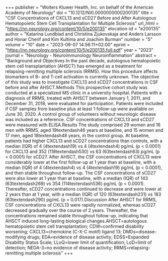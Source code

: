 +++
publisher = "Wolters Kluwer Health, Inc. on behalf of the American Academy of Neurology"
doi = "10.1212/NXI.0000000000200135"
title = "CSF Concentrations of CXCL13 and sCD27 Before and After Autologous Hematopoietic Stem Cell Transplantation for Multiple Sclerosis"
url_html = "https://nn.neurology.org/content/10/5/e200135"
elocation-id = "e200135"
author = "Katarina Lundblad and Christina Zjukovskaja and Anders Larsson and Honar Cherif and Kim Kultima and Joachim Burman"
number = "5"
volume = "10"
date = "2023-09-07 14:56:11+02:00"
eprint = "https://nn.neurology.org/content/10/5/e200135.full.pdf"
year = "2023"
journal = "Neurology - Neuroimmunology Neuroinflammation"
abstract = "Background and Objectives In the past decade, autologous hematopoietic stem cell transplantation (AHSCT) has emerged as a treatment for relapsing-remitting multiple sclerosis (RRMS). How this procedure affects biomarkers of B- and T-cell activation is currently unknown. The objective of this study was to investigate CXCL13 and sCD27 concentrations in CSF before and after AHSCT.Methods This prospective cohort study was conducted at a specialized MS clinic in a university hospital. Patients with a diagnosis of RRMS, treated with AHSCT between January 1, 2011, and December 31, 2018, were evaluated for participation. Patients were included if CSF samples from baseline plus at least 1 follow-up were available on June 30, 2020. A control group of volunteers without neurologic disease was included as a reference. CSF concentrations of CXCL13 and sCD27 were measured with ELISA.Results The study comprised 29 women and 16 men with RRMS, aged 19textendash46 years at baseline, and 15 women and 17 men, aged 18textendash48 years, in the control group. At baseline, patients had higher CXCL13 and sCD27 concentrations than controls, with a median (IQR) of 4 (4textendash19) vs 4 (4textendash4) pg/mL (p &lt; 0.0001) for CXCL13 and 352 (118textendash530) vs 63 (63textendash63) pg/mL (p &lt; 0.0001) for sCD27. After AHSCT, the CSF concentrations of CXCL13 were considerably lower at the first follow-up at 1 year than at baseline, with a median (IQR) of 4 (4textendash4) vs 4 (4textendash19) pg/mL (p &lt; 0.0001), and then stable throughout follow-up. The CSF concentrations of sCD27 were also lower at 1 year than at baseline, with a median (IQR) of 143 (63textendash269) vs 354 (114textendash536) pg/mL (p &lt; 0.0001). Thereafter, sCD27 concentrations continued to decrease and were lower at 2 years than at 1 year, with a median (IQR) of 120 (63textendash231) vs 183 (63textendash290) pg/mL (p = 0.017).Discussion After AHSCT for RRMS, CSF concentrations of CXCL13 were rapidly normalized, whereas sCD27 decreased gradually over the course of 2 years. Thereafter, the concentrations remained stable throughout follow-up, indicating that AHSCT induced long-lasting biological changes.AHSCT=autologous hematopoietic stem cell transplantation; CDW=confirmed disability worsening; CXCL13=chemokine (C-X-C motif) ligand 13; DMDs=disease-modifying drugs; EDA=evidence of disease activity; EDSS=Expanded Disability Status Scale; LLoQ=lower limit of quantification; LoD=limit of detection; NEDA-3=no evidence of disease activity; RRMS=relapsing-remitting multiple sclerosis"
+++

